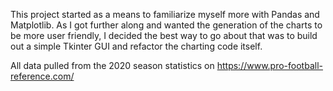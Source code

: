 This project started as a means to familiarize myself more with Pandas and Matplotlib. 
As I got further along and wanted the generation of the charts to be more user friendly, I decided the best way to go about that was to build out a simple Tkinter GUI and refactor the charting code itself.

All data pulled from the 2020 season statistics on https://www.pro-football-reference.com/

